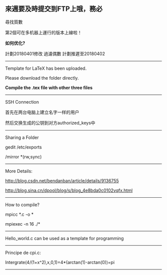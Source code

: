 來週要及時提交到FTP上哦，務必
---------------------------
尋找質數

第2個可在多机器上運行的版本上線啦！

**如何优化?** 

計劃20180401修改 過濾偶數
計劃推遲至20180402

-----------------------------

Template for LaTeX has been uploaded.

Please download the folder directly.

**Compile the .tex file with other three files**

------------------------------
SSH Connection

首先在两台电脑上建立名字一样的用户

然后交换生成的公钥到对方authorized_keys中

------------------------------

Sharing a Folder

gedit /etc/exports

/mirror *(rw,sync)

-------------------------------

More Details:

http://blog.csdn.net/bendanban/article/details/9136755

http://blog.sina.cn/dpool/blog/s/blog_4e8bda0c0102vqfx.html

-------------------------------
How to compile?

mpicc *.c -o *

mpiexec -n 16 ./*

------------------------------

Hello_world.c can be used as a template for programming

------------------------------

Principe de cpi.c:

Intergrate(4/(1+x^2),x,0,1)=4*(arctan(1)-arctan(0))=pi

------------------------------

